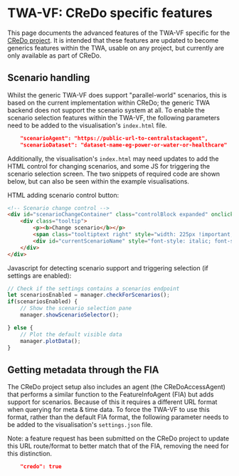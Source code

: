 # TWA-VF: CReDo specific features

This page documents the advanced features of the TWA-VF specific for the [CReDo project](https://digitaltwinhub.co.uk/credo). It is intended that these features are updated to become generics features within the TWA, usable on any project, but currently are only available as part of CReDo.

## Scenario handling

Whilst the generic TWA-VF does support "parallel-world" scenarios, this is based on the current implementation within CReDo; the generic TWA backend does not support the scenario system at all. To enable the scenario selection features within the TWA-VF, the following parameters need to be added to the visualisation's `index.html` file.

```json
    "scenarioAgent": "https://public-url-to-centralstackagent",
    "scenarioDataset": "dataset-name-eg-power-or-water-or-healthcare"
```

Additionally, the visualisation's `index.html` may need updates to add the HTML control for changing scenarios, and some JS for triggering the scenario selection screen. The two snippets of required code are shown below, but can also be seen within the example visualisations.

HTML adding scenario control button:
```html
<!-- Scenario change control -->
<div id="scenarioChangeContainer" class="controlBlock expanded" onclick="manager.showScenarioSelector()">
    <div class="tooltip">
        <p><b>Change scenario</b></p>
        <span class="tooltiptext right" style="width: 225px !important;">Change the current scenario</span>
        <div id="currentScenarioName" style="font-style: italic; font-size: 8.5pt;"></div>
    </div>
</div>
```

Javascript for detecting scenario support and triggering selection (if settings are enabled):
```js
// Check if the settings contains a scenarios endpoint
let scenariosEnabled = manager.checkForScenarios();
if(scenariosEnabled) {
    // Show the scenario selection pane
    manager.showScenarioSelector();

} else {
    // Plot the default visible data
    manager.plotData();
}
```

## Getting metadata through the FIA

The CReDo project setup also includes an agent (the CReDoAccessAgent) that performs a similar function to the FeatureInfoAgent (FIA) but adds support for scenarios. Because of this it requires a different URL format when querying for meta & time data. To force the TWA-VF to use this format, rather than the default FIA format, the following parameter needs to be added to the visualisation's `settings.json` file.

Note: a feature request has been submitted on the CReDo project to update this URL route/format to better match that of the FIA, removing the need for this distinction. 

```json
    "credo": true
```